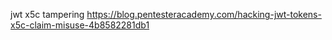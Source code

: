 jwt x5c tampering
https://blog.pentesteracademy.com/hacking-jwt-tokens-x5c-claim-misuse-4b8582281db1
